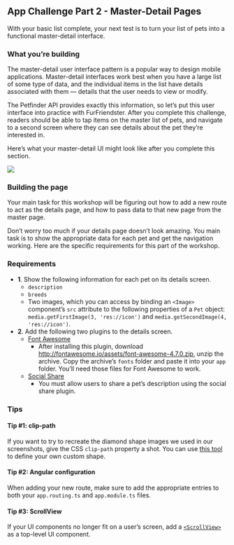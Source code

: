 ## App Challenge Part 2 - Master-Detail Pages

With your basic list complete, your next test is to turn your list of pets into a functional master-detail interface.

### What you’re building

The master-detail user interface pattern is a popular way to design mobile applications. Master-detail interfaces work best when you have a large list of some type of data, and the individual items in the list have details associated with them — details that the user needs to view or modify.

The Petfinder API provides exactly this information, so let’s put this user interface into practice with FurFriendster. After you complete this challenge, readers should be able to tap items on the master list of pets, and navigate to a second screen where they can see details about the pet they’re interested in.

Here’s what your master-detail UI might look like after you complete this section.

![](images/chapter8/master-detail.png?raw=true)

### Building the page

Your main task for this workshop will be figuring out how to add a new route to act as the details page, and how to pass data to that new page from the master page.

Don’t worry too much if your details page doesn’t look amazing. You main task is to show the appropriate data for each pet and get the navigation working. Here are the specific requirements for this part of the workshop.

### Requirements

* **1**. Show the following information for each pet on its details screen.
    * `description`
    * `breeds`
    * Two images, which you can access by binding an `<Image>` component’s `src` attribute to the following properties of a `Pet` object: `media.getFirstImage(3, 'res://icon')` and `media.getSecondImage(4, 'res://icon')`.
* **2**. Add the following two plugins to the details screen.
    * [Font Awesome](https://github.com/NathanWalker/nativescript-ngx-fonticon)
        * After installing this plugin, download <http://fontawesome.io/assets/font-awesome-4.7.0.zip>, unzip the archive. Copy the archive’s `fonts` folder and paste it into your `app` folder. You’ll need those files for Font Awesome to work.
    * [Social Share](https://github.com/tjvantoll/nativescript-social-share)
        * You must allow users to share a pet’s description using the social share plugin.

### Tips

#### Tip #1: clip-path

If you want to try to recreate the diamond shape images we used in our screenshots, give the CSS `clip-path` property a shot. You can use [this tool](http://bennettfeely.com/clippy/) to define your own custom shape.

#### Tip #2: Angular configuration

When adding your new route, make sure to add the appropriate entries to both your `app.routing.ts` and `app.module.ts` files.

#### Tip #3: ScrollView

If your UI components no longer fit on a user’s screen, add a [`<ScrollView>`](https://docs.nativescript.org/cookbook/ui/scroll-view) as a top-level UI component.
